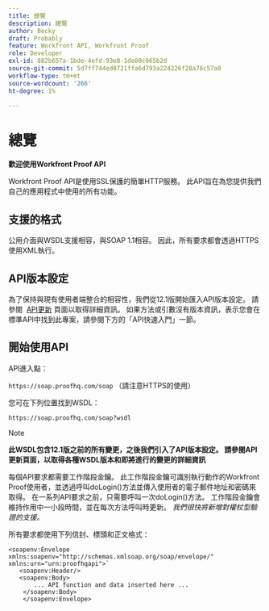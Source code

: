 ```yaml
---
title: 總覽
description: 總覽
author: Becky
draft: Probably
feature: Workfront API, Workfront Proof
role: Developer
exl-id: 882b657a-1bde-4efd-93e8-1de80c065b2d
source-git-commit: 5d7ff744ed0721ffa6d793a224226f28a76c57a0
workflow-type: tm+mt
source-wordcount: '266'
ht-degree: 1%

---
```


# 總覽

**歡迎使用Workfront Proof API**

Workfront Proof API是使用SSL保護的簡單HTTP服務。 此API旨在為您提供我們自己的應用程式中使用的所有功能。

## 支援的格式

公用介面與WSDL支援相容，與SOAP 1.1相容。 因此，所有要求都會透過HTTPS使用XML執行。

## API版本設定

為了保持與現有使用者端整合的相容性，我們從12.1版開始匯入API版本設定。 請參閱  [API更新](https://api.proofhq.com/new-updates.html) 頁面以取得詳細資訊。 如果方法或引數沒有版本資訊，表示您會在標準API中找到此專案，請參閱下方的「API快速入門」一節。

## 開始使用API

API進入點：

`https://soap.proofhq.com/soap` （請注意HTTPS的使用）

您可在下列位置找到WSDL：

`https://soap.proofhq.com/soap?wsdl`

>[!NOTE]
>
>**此WSDL包含12.1版之前的所有變更，之後我們引入了API版本設定。 請參閱API更新頁面，以取得各種WSDL版本和即將進行的變更的詳細資訊**

每個API要求都需要工作階段金鑰。 此工作階段金鑰可識別執行動作的Workfront Proof使用者，並透過呼叫doLogin()方法並傳入使用者的電子郵件地址和密碼來取得。 在一系列API要求之前，只需要呼叫一次doLogin()方法。 工作階段金鑰會維持作用中一小段時間，並在每次方法呼叫時更新。 *我們很快將新增對權杖型驗證的支援。*

所有要求都使用下列信封、標頭和正文格式：

```
<soapenv:Envelope xmlns:soapenv="http://schemas.xmlsoap.org/soap/envelope/" xmlns:urn="urn:proofhqapi">`
   <soapenv:Header/>
   <soapenv:Body>
       ... API function and data inserted here ...
    </soapenv:Body>
    </soapenv:Envelope>
```

